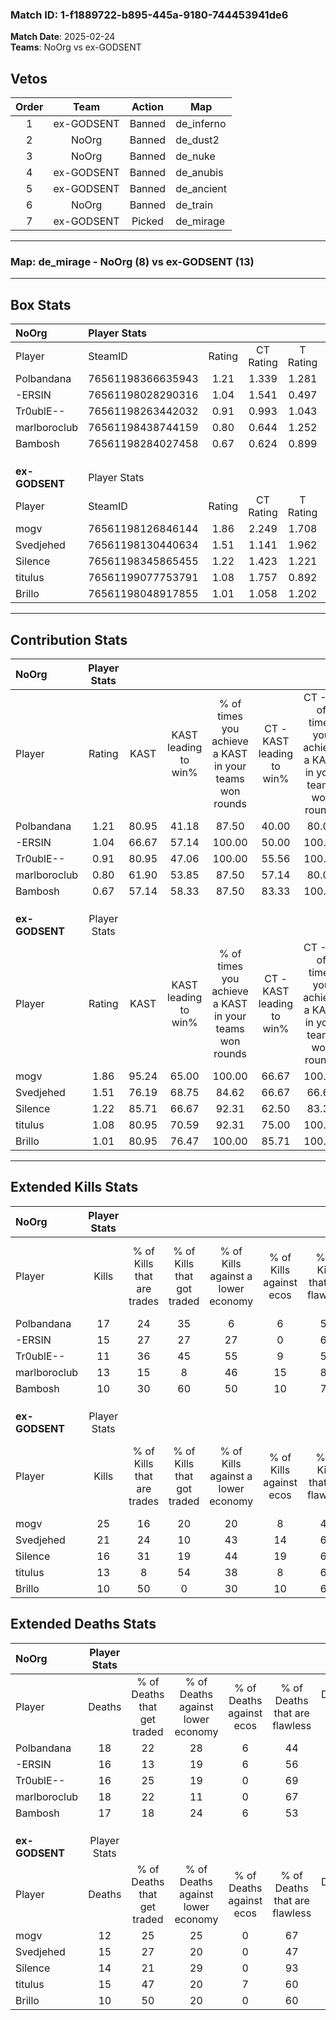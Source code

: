 ### Match ID: 1-f1889722-b895-445a-9180-744453941de6  
**Match Date**: 2025-02-24  
**Teams**: NoOrg vs ex-GODSENT  

## Vetos  

| Order | Team | Action | Map |
| :---: | :--: | :----: | --- |
| 1 | ex-GODSENT | Banned | de_inferno |
| 2 | NoOrg | Banned | de_dust2 |
| 3 | NoOrg | Banned | de_nuke |
| 4 | ex-GODSENT | Banned | de_anubis |
| 5 | ex-GODSENT | Banned | de_ancient |
| 6 | NoOrg | Banned | de_train |
| 7 | ex-GODSENT | Picked | de_mirage |

---  

### **Map**: de_mirage - NoOrg (8) vs ex-GODSENT (13)  
---  

## Box Stats  

| **NoOrg**      | Player Stats      |        |           |          |       |       |       |         |        |      |     |
| :- | :- | :-: | :-: | :-: | :-: | :-: | :-: | :-: | :-: | :-: | :-: |
| Player         | SteamID           | Rating | CT Rating | T Rating | KAST  |  ADR  | Kills | Assists | Deaths | K/D  | HS% |
| Polbandana     | 76561198366635943 |  1.21  |   1.339   |  1.281   | 80.95 | 87.1  |  17   |    8    |   18   | 0.94 | 58  |
| -ERSIN         | 76561198028290316 |  1.04  |   1.541   |  0.497   | 66.67 | 81.1  |  15   |    5    |   16   | 0.94 | 60  |
| Tr0ublE--      | 76561198263442032 |  0.91  |   0.993   |  1.043   | 80.95 | 59.3  |  11   |    5    |   16   | 0.69 | 27  |
| marlboroclub   | 76561198438744159 |  0.80  |   0.644   |  1.252   | 61.90 | 61.5  |  13   |    3    |   18   | 0.72 | 53  |
| Bambosh        | 76561198284027458 |  0.67  |   0.624   |  0.899   | 57.14 | 57.4  |  10   |    5    |   17   | 0.59 | 40  |
|                |                   |        |           |          |       |       |       |         |        |      |     |
|                |                   |        |           |          |       |       |       |         |        |      |     |
|                |                   |        |           |          |       |       |       |         |        |      |     |
| **ex-GODSENT** | Player Stats      |        |           |          |       |       |       |         |        |      |     |
| Player         | SteamID           | Rating | CT Rating | T Rating | KAST  |  ADR  | Kills | Assists | Deaths | K/D  | HS% |
| mogv           | 76561198126846144 |  1.86  |   2.249   |  1.708   | 95.24 | 113.1 |  25   |    4    |   12   | 2.08 | 72  |
| Svedjehed      | 76561198130440634 |  1.51  |   1.141   |  1.962   | 76.19 | 115.6 |  21   |    8    |   15   | 1.40 | 66  |
| Silence        | 76561198345865455 |  1.22  |   1.423   |  1.221   | 85.71 | 67.6  |  16   |    3    |   14   | 1.14 | 37  |
| titulus        | 76561199077753791 |  1.08  |   1.757   |  0.892   | 80.95 | 77.4  |  13   |    6    |   15   | 0.87 | 53  |
| Brillo         | 76561198048917855 |  1.01  |   1.058   |  1.202   | 80.95 | 54.6  |  10   |    6    |   10   | 1.00 | 50  |
---  

## Contribution Stats  

| **NoOrg**      | Player Stats |       |                      |                                                        |                           |                                                             |                          |                                                            |
| :- | :-: | :-: | :-: | :-: | :-: | :-: | :-: | :-: |
| Player         |    Rating    | KAST  | KAST leading to win% | % of times you achieve a KAST in your teams won rounds | CT - KAST leading to win% | CT - % of times you achieve a KAST in your teams won rounds | T - KAST leading to win% | T - % of times you achieve a KAST in your teams won rounds |
| Polbandana     |     1.21     | 80.95 |        41.18         |                         87.50                          |           40.00           |                            80.00                            |          42.86           |                           100.00                           |
| -ERSIN         |     1.04     | 66.67 |        57.14         |                         100.00                         |           50.00           |                           100.00                            |          75.00           |                           100.00                           |
| Tr0ublE--      |     0.91     | 80.95 |        47.06         |                         100.00                         |           55.56           |                           100.00                            |          37.50           |                           100.00                           |
| marlboroclub   |     0.80     | 61.90 |        53.85         |                         87.50                          |           57.14           |                            80.00                            |          50.00           |                           100.00                           |
| Bambosh        |     0.67     | 57.14 |        58.33         |                         87.50                          |           83.33           |                           100.00                            |          33.33           |                           66.67                            |
|                |              |       |                      |                                                        |                           |                                                             |                          |                                                            |
|                |              |       |                      |                                                        |                           |                                                             |                          |                                                            |
|                |              |       |                      |                                                        |                           |                                                             |                          |                                                            |
| **ex-GODSENT** | Player Stats |       |                      |                                                        |                           |                                                             |                          |                                                            |
| Player         |    Rating    | KAST  | KAST leading to win% | % of times you achieve a KAST in your teams won rounds | CT - KAST leading to win% | CT - % of times you achieve a KAST in your teams won rounds | T - KAST leading to win% | T - % of times you achieve a KAST in your teams won rounds |
| mogv           |     1.86     | 95.24 |        65.00         |                         100.00                         |           66.67           |                           100.00                            |          63.64           |                           100.00                           |
| Svedjehed      |     1.51     | 76.19 |        68.75         |                         84.62                          |           66.67           |                            66.67                            |          70.00           |                           100.00                           |
| Silence        |     1.22     | 85.71 |        66.67         |                         92.31                          |           62.50           |                            83.33                            |          70.00           |                           100.00                           |
| titulus        |     1.08     | 80.95 |        70.59         |                         92.31                          |           75.00           |                           100.00                            |          66.67           |                           85.71                            |
| Brillo         |     1.01     | 80.95 |        76.47         |                         100.00                         |           85.71           |                           100.00                            |          70.00           |                           100.00                           |
---  

## Extended Kills Stats  

| **NoOrg**      | Player Stats |                            |                            |                                    |                         |                              |                                 |                                       |                    |           |
| :- | :-: | :-: | :-: | :-: | :-: | :-: | :-: | :-: | :-: | :-: |
| Player         |    Kills     | % of Kills that are trades | % of Kills that got traded | % of Kills against a lower economy | % of Kills against ecos | % of Kills that are flawless | % of Kills that are close duels | % of Kills that are assisted by flash | Pistol Round Kills | AWP Kills |
| Polbandana     |      17      |             24             |             35             |                 6                  |            6            |              53              |                6                |                   6                   |         3          |     0     |
| -ERSIN         |      15      |             27             |             27             |                 27                 |            0            |              67              |                7                |                   7                   |         1          |     0     |
| Tr0ublE--      |      11      |             36             |             45             |                 55                 |            9            |              55              |               36                |                   0                   |         0          |     7     |
| marlboroclub   |      13      |             15             |             8              |                 46                 |           15            |              85              |                0                |                   8                   |         0          |     0     |
| Bambosh        |      10      |             30             |             60             |                 50                 |           10            |              70              |                0                |                   0                   |         0          |     0     |
|                |              |                            |                            |                                    |                         |                              |                                 |                                       |                    |           |
|                |              |                            |                            |                                    |                         |                              |                                 |                                       |                    |           |
|                |              |                            |                            |                                    |                         |                              |                                 |                                       |                    |           |
| **ex-GODSENT** | Player Stats |                            |                            |                                    |                         |                              |                                 |                                       |                    |           |
| Player         |    Kills     | % of Kills that are trades | % of Kills that got traded | % of Kills against a lower economy | % of Kills against ecos | % of Kills that are flawless | % of Kills that are close duels | % of Kills that are assisted by flash | Pistol Round Kills | AWP Kills |
| mogv           |      25      |             16             |             20             |                 20                 |            8            |              48              |               16                |                   4                   |         4          |     0     |
| Svedjehed      |      21      |             24             |             10             |                 43                 |           14            |              62              |               10                |                  19                   |         2          |     0     |
| Silence        |      16      |             31             |             19             |                 44                 |           19            |              63              |                6                |                   0                   |         2          |     6     |
| titulus        |      13      |             8              |             54             |                 38                 |            8            |              62              |                8                |                  15                   |         2          |     0     |
| Brillo         |      10      |             50             |             0              |                 30                 |           10            |              60              |               10                |                   0                   |         0          |     0     |
## Extended Deaths Stats  

| **NoOrg**      | Player Stats |                             |                                   |                          |                               |                            |                           |               |
| :- | :-: | :-: | :-: | :-: | :-: | :-: | :-: | :-: |
| Player         |    Deaths    | % of Deaths that get traded | % of Deaths against lower economy | % of Deaths against ecos | % of Deaths that are flawless | % of Deaths that are close | % of Deaths while blinded | Deaths to AWP |
| Polbandana     |      18      |             22              |                28                 |            6             |              44               |             0              |            11             |       0       |
| -ERSIN         |      16      |             13              |                19                 |            6             |              56               |             19             |            13             |       0       |
| Tr0ublE--      |      16      |             25              |                19                 |            0             |              69               |             19             |            13             |       2       |
| marlboroclub   |      18      |             22              |                11                 |            0             |              67               |             6              |             6             |       3       |
| Bambosh        |      17      |             18              |                24                 |            6             |              53               |             12             |             0             |       1       |
|                |              |                             |                                   |                          |                               |                            |                           |               |
|                |              |                             |                                   |                          |                               |                            |                           |               |
|                |              |                             |                                   |                          |                               |                            |                           |               |
| **ex-GODSENT** | Player Stats |                             |                                   |                          |                               |                            |                           |               |
| Player         |    Deaths    | % of Deaths that get traded | % of Deaths against lower economy | % of Deaths against ecos | % of Deaths that are flawless | % of Deaths that are close | % of Deaths while blinded | Deaths to AWP |
| mogv           |      12      |             25              |                25                 |            0             |              67               |             17             |             8             |       1       |
| Svedjehed      |      15      |             27              |                20                 |            0             |              47               |             13             |            13             |       2       |
| Silence        |      14      |             21              |                29                 |            0             |              93               |             0              |             0             |       2       |
| titulus        |      15      |             47              |                20                 |            7             |              60               |             13             |             0             |       2       |
| Brillo         |      10      |             50              |                20                 |            0             |              60               |             0              |             0             |       0       |
